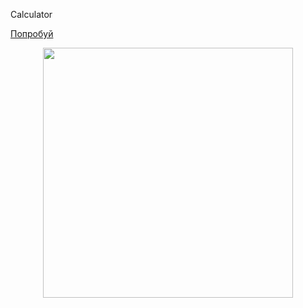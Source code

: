  Calculator

[Попробуй](https://chaplingleb.github.io/Calculator/)

<p align="center"><img src="https://sun9-18.userapi.com/impg/vJFMG_yVmwdr4LPs_Q_guRKMwmGbcoM1TMl7dA/KFPCNu1p0gI.jpg?size=500x500&quality=96&proxy=1&sign=a2e0d11f1df18a84230912f350a61581&type=album" width="400"></p>
